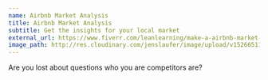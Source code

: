 ```yaml
---
name: Airbnb Market Analysis
title: Airbnb Market Analysis
subtitle: Get the insights for your local market
external_url: https://www.fiverr.com/leanlearning/make-a-airbnb-market-analysis-for-you
image_path: http://res.cloudinary.com/jenslaufer/image/upload/v1526651162/report4.png
---
```



Are you lost about questions who you are competitors are?